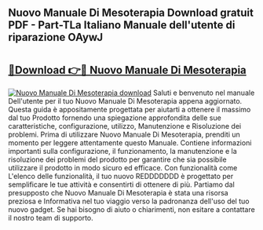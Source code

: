 ## Nuovo Manuale Di Mesoterapia Download gratuit PDF - Part-TLa Italiano Manuale dell'utente di riparazione OAywJ

# <h2><a href="http://dfehhd.blite.top/?on=Nuovo+Manuale+Di+Mesoterapia">🔗Download 👉🔴 Nuovo Manuale Di Mesoterapia</a></h2>

[![Nuovo Manuale Di Mesoterapia download](https://i.imgur.com/lujVjoI.png)](http://dfehhd.blite.top/?on=Nuovo+Manuale+Di+Mesoterapia)
Saluti e benvenuto nel manuale Dell'utente per il tuo Nuovo Manuale Di Mesoterapia appena aggiornato. Questa guida è appositamente progettata per aiutarti a ottenere il massimo dal tuo Prodotto fornendo una spiegazione approfondita delle sue caratteristiche, configurazione, utilizzo, Manutenzione e Risoluzione dei problemi. Prima di utilizzare Nuovo Manuale Di Mesoterapia, prenditi un momento per leggere attentamente questo Manuale. Contiene informazioni importanti sulla configurazione, il funzionamento, la manutenzione e la risoluzione dei problemi del prodotto per garantire che sia possibile utilizzare il prodotto in modo sicuro ed efficace. Con funzionalità come L'elenco delle funzionalità, il tuo nuovo REDDDDDDD è progettato per semplificare le tue attività e consentirti di ottenere di più. Partiamo dal presupposto che Nuovo Manuale Di Mesoterapia è stata una risorsa preziosa e Informativa nel tuo viaggio verso la padronanza dell'uso del tuo nuovo gadget. Se hai bisogno di aiuto o chiarimenti, non esitare a contattare il nostro team di supporto.

